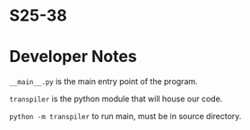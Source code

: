 # S25-38

# Developer Notes

`__main__.py` is the main entry point of the program.

`transpiler` is the python module that will house our code.

`python -m transpiler` to run main, must be in source directory.
